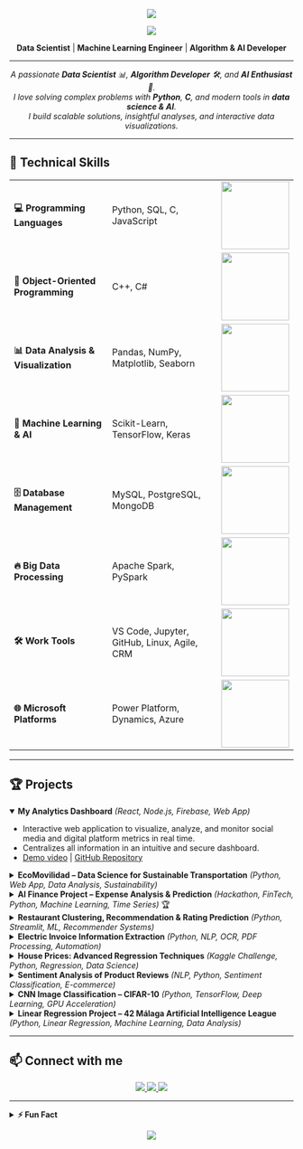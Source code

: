 <!-- Header -->
<p align="center">
  <img src="https://capsule-render.vercel.app/api?type=waving&color=gradient&height=140&section=header"/>
</p>

<p align="center">
  <img src="https://readme-typing-svg.herokuapp.com/?color=87cefa&size=35&center=true&vCenter=true&width=1000&lines=Hello,+I'm+Ana+Zubieta;Welcome+to+my+GitHub+Profile"/>
</p>

<p align="center">
  <b>Data Scientist</b> | <b>Machine Learning Engineer</b> | <b>Algorithm & AI Developer</b>
</p>

---

<p align="center">
  <em>A passionate <b>Data Scientist</b> 📊, <b>Algorithm Developer</b> 🛠️, and <b>AI Enthusiast</b> 🤖.<br>
  I love solving complex problems with <b>Python</b>, <b>C</b>, and modern tools in <b>data science & AI</b>.<br>
  I build scalable solutions, insightful analyses, and interactive data visualizations.</em>
</p>

---

## 🚀 Technical Skills

<table>
  <tr>
    <td><b>💻 Programming Languages</b></td>
    <td>Python, SQL, C, JavaScript</td>
    <td><img src="https://geps.dev/progress/90" width="120"/></td>
  </tr>
  <tr>
    <td><b>🧩 Object-Oriented Programming</b></td>
    <td>C++, C#</td>
    <td><img src="https://geps.dev/progress/80" width="120"/></td>
  </tr>
  <tr>
    <td><b>📊 Data Analysis & Visualization</b></td>
    <td>Pandas, NumPy, Matplotlib, Seaborn</td>
    <td><img src="https://geps.dev/progress/85" width="120"/></td>
  </tr>
  <tr>
    <td><b>🤖 Machine Learning & AI</b></td>
    <td>Scikit-Learn, TensorFlow, Keras</td>
    <td><img src="https://geps.dev/progress/75" width="120"/></td>
  </tr>
  <tr>
    <td><b>🗄️ Database Management</b></td>
    <td>MySQL, PostgreSQL, MongoDB</td>
    <td><img src="https://geps.dev/progress/80" width="120"/></td>
  </tr>
  <tr>
    <td><b>🔥 Big Data Processing</b></td>
    <td>Apache Spark, PySpark</td>
    <td><img src="https://geps.dev/progress/70" width="120"/></td>
  </tr>
  <tr>
    <td><b>🛠️ Work Tools</b></td>
    <td>VS Code, Jupyter, GitHub, Linux, Agile, CRM</td>
    <td><img src="https://geps.dev/progress/85" width="120"/></td>
  </tr>
  <tr>
    <td><b>🌐 Microsoft Platforms</b></td>
    <td>Power Platform, Dynamics, Azure</td>
    <td><img src="https://geps.dev/progress/65" width="120"/></td>
  </tr>
</table>

---

## 🏆 Projects

<!-- Project Card Template -->
<!--
<div align="center">
  <img src="PROJECT_IMAGE_URL" width="80"/>
  <h3>PROJECT_TITLE</h3>
  <b>Stack:</b> STACK <br>
  PROJECT_DESCRIPTION <br>
  <a href="DEMO_LINK">Demo</a> | <a href="REPO_LINK">Repository</a> | <a href="LINKEDIN_LINK">LinkedIn</a>
</div>
-->

<details open>
  <summary><b>My Analytics Dashboard</b> <em>(React, Node.js, Firebase, Web App)</em></summary>
  <ul>
    <li>Interactive web application to visualize, analyze, and monitor social media and digital platform metrics in real time.</li>
    <li>Centralizes all information in an intuitive and secure dashboard.</li>
    <li>
      <a href="https://drive.google.com/file/d/1fT5XnvHvyCdUob2kzksQYoPZ1Fdemagm/view?usp=drive_link">Demo video</a> |
      <a href="https://github.com/Ateibuzena/my-analytics-dashboard">GitHub Repository</a>
    </li>
  </ul>
</details>

<details>
  <summary><b>EcoMovilidad – Data Science for Sustainable Transportation</b> <em>(Python, Web App, Data Analysis, Sustainability)</em></summary>
  <ul>
    <li>Web application analyzing fuel and electricity consumption in electric, hybrid, and combustion vehicles.</li>
    <li>Helps users compare vehicle types, estimate travel costs, and make informed decisions promoting sustainable mobility.</li>
    <li>
      <a href="https://drive.google.com/file/d/1BgMOB2_9BlIBZNOWH4I5M706zGYCNWG2/view?usp=drive_link">Demo video</a> |
      <a href="https://github.com/Ateibuzena/Proyecto_EcoMovilidad">GitHub Repository</a> |
      <a href="https://www.linkedin.com/feed/update/urn:li:activity:7178820194625044481/">LinkedIn Post</a>
    </li>
  </ul>
</details>

<details>
  <summary><b>AI Finance Project – Expense Analysis & Prediction</b> <em>(Hackathon, FinTech, Python, Machine Learning, Time Series)</em> 🏆</summary>
  <ul>
    <li>Developed a web app for business expense analysis and prediction in the Startup Week 2024 Hackathon (2nd place).</li>
    <li>Uses ML and time series analysis to predict future expenses with interactive visualizations.</li>
    <li>
      <a href="https://drive.google.com/file/d/1fnGG31PxtJdiQ_TRe-qT-050EmfuXeAv/view?usp=sharing">Demo video</a> |
      <a href="https://github.com/Ateibuzena/Proyecto_AI_Finance">GitHub Repository</a> |
      <a href="https://www.linkedin.com/feed/update/urn:li:activity:7196088270793936897/">LinkedIn Post</a>
    </li>
  </ul>
</details>

<details>
  <summary><b>Restaurant Clustering, Recommendation & Rating Prediction</b> <em>(Python, Streamlit, ML, Recommender Systems)</em></summary>
  <ul>
    <li>Comprehensive project combining clustering, recommendation systems, and predictive models for restaurants in Madrid and Mexico.</li>
    <li>
      <a href="https://restaurantsrecomendator.streamlit.app/">Demo website</a> |
      <a href="https://docs.google.com/presentation/d/1Meyf7kFybX1uLtiw3Kb0cFU_dWLWny_NCVfvItZ1fWs/edit?usp=drive_link">Presentation</a> |
      <a href="https://github.com/Ateibuzena/Proyecto_GastronomIA">GitHub Repository</a> |
      <a href="https://www.linkedin.com/feed/update/urn:li:activity:7158013481684746242/">LinkedIn Post</a>
    </li>
  </ul>
</details>

<details>
  <summary><b>Electric Invoice Information Extraction</b> <em>(Python, NLP, OCR, PDF Processing, Automation)</em></summary>
  <ul>
    <li>Generic solution to extract key info from electric invoices (PDF) regardless of layout.</li>
    <li>
      <a href="https://github.com/Ateibuzena/Extraccion_texto_IA">GitHub Repository</a> |
      <a href="https://www.linkedin.com/feed/update/urn:li:activity:7204447451401928704/">LinkedIn Post</a>
    </li>
  </ul>
</details>

<details>
  <summary><b>House Prices: Advanced Regression Techniques</b> <em>(Kaggle Challenge, Python, Regression, Data Science)</em></summary>
  <ul>
    <li>Advanced regression model to predict house prices using Kaggle dataset.</li>
    <li>
      <a href="https://drive.google.com/file/d/1vX4dpHf1IHpTMu-NmAdeYmur39hY9dZD/view?usp=sharing">Demo video</a> |
      <a href="https://drive.google.com/file/d/13AiQFjnqx9FuDH3NJKhKeNFf-IBIDDsg/view?usp=drive_link">Presentation</a> |
      <a href="https://github.com/Ateibuzena/House_Prices-Advanced_Regression_Techniques">GitHub Repository</a> |
      <a href="https://www.linkedin.com/feed/update/urn:li:activity:7265406317832372224/">LinkedIn Post</a>
    </li>
  </ul>
</details>

<details>
  <summary><b>Sentiment Analysis of Product Reviews</b> <em>(NLP, Python, Sentiment Classification, E-commerce)</em></summary>
  <ul>
    <li>NLP-based model to predict product ratings (1-5) from textual reviews.</li>
    <li>
      <a href="https://github.com/Ateibuzena/nlp-ratings">GitHub Repository</a>
    </li>
  </ul>
</details>

<details>
  <summary><b>CNN Image Classification – CIFAR-10</b> <em>(Python, TensorFlow, Deep Learning, GPU Acceleration)</em></summary>
  <ul>
    <li>Convolutional Neural Network for image classification using CIFAR-10.</li>
    <li>
      <a href="https://github.com/Ateibuzena/CNN_Image_Classification">GitHub Repository</a>
    </li>
  </ul>
</details>

<details>
  <summary><b>Linear Regression Project – 42 Málaga Artificial Intelligence League</b> <em>(Python, Linear Regression, Machine Learning, Data Analysis)</em></summary>
  <ul>
    <li>Explored simple and multiple linear regression using socioeconomic and housing variables.</li>
    <li>
      <a href="https://docs.google.com/presentation/d/10pHqg39hyys41gFoEZP5-FHtECXro0XpVAz0e8VJD9M/edit?usp=drive_link">Presentation</a> |
      <a href="https://github.com/Ateibuzena/California_Housing_Prices">GitHub Repository</a> |
      <a href="https://www.linkedin.com/feed/update/urn:li:activity:7196571848011087872/">LinkedIn Post</a>
    </li>
  </ul>
</details>

---

## 📫 Connect with me

<p align="center">
  <a href="https://www.linkedin.com/in/ana-zubieta/">
    <img src="https://img.shields.io/badge/LinkedIn-0077B5?style=for-the-badge&logo=linkedin&logoColor=white"/>
  </a>
  <a href="https://github.com/Ateibuzena">
    <img src="https://img.shields.io/badge/GitHub-181717?style=for-the-badge&logo=github&logoColor=white"/>
  </a>
  <a href="mailto:ena.ateibuz@gmail.com">
    <img src="https://img.shields.io/badge/Email-D14836?style=for-the-badge&logo=gmail&logoColor=white"/>
  </a>
</p>

---

<details>
  <summary><b>⚡ Fun Fact</b></summary>
  <blockquote>
    I love blending <b>data science</b> with <b>real-world applications</b> and <b>making AI understandable</b> for everyone.<br>
    Let’s turn data into actionable insights! 💡
  </blockquote>
</details>

<p align="center">
  <img src="https://capsule-render.vercel.app/api?type=waving&color=gradient&height=140&section=footer&flip=true"/>
</p>
